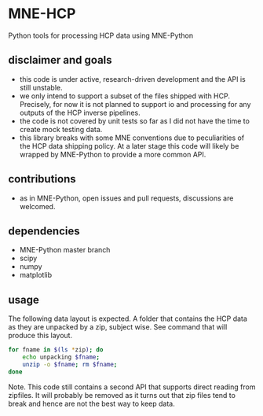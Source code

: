 # MNE-HCP

Python tools for processing HCP data using MNE-Python

## disclaimer and goals

- this code is under active, research-driven development and the API is still unstable.
- we only intend to support a subset of the files shipped with HCP. Precisely, for now it is not planned to support io and processing for any outputs of the HCP inverse pipelines.
- the code is not covered by unit tests so far as I did not have the time to create mock testing data.
- this library breaks with some MNE conventions due to peculiarities of the HCP data shipping policy. At a later stage this code will likely be wrapped by MNE-Python to provide a more common API.

## contributions
- as in MNE-Python, open issues and pull requests, discussions are welcomed.

## dependencies
- MNE-Python master branch
- scipy
- numpy
- matplotlib

## usage

The following data layout is expected. A folder that contains the HCP data
as they are unpacked by a zip, subject wise. See command that will produce this
layout.

```bash
for fname in $(ls *zip); do
    echo unpacking $fname;
    unzip -o $fname; rm $fname;
done
```

Note. This code still contains a second API that supports direct reading from
zipfiles. It will probably be removed as it turns out that zip files tend
to break and hence are not the best way to keep data.